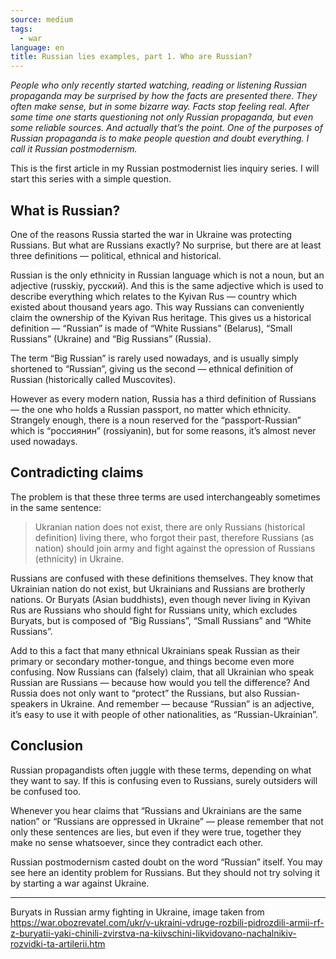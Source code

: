 ```yaml
---
source: medium
tags:
  - war
language: en
title: Russian lies examples, part 1. Who are Russian?
---
```


_People who only recently started watching, reading or listening Russian propaganda may be surprised by how the facts are presented there. 
They often make sense, but in some bizarre way. 
Facts stop feeling real. 
After some time one starts questioning not only Russian propaganda, but even some reliable sources. 
And actually that’s the point. 
One of the purposes of Russian propaganda is to make people question and doubt everything. 
I call it Russian postmodernism._

This is the first article in my Russian postmodernist lies inquiry series. 
I will start this series with a simple question.

## What is Russian?

One of the reasons Russia started the war in Ukraine was protecting Russians. 
But what are Russians exactly? No surprise, but there are at least three definitions — political, ethnical and historical.

Russian is the only ethnicity in Russian language which is not a noun, but an adjective (russkiy, русский). 
And this is the same adjective which is used to describe everything which relates to the Kyivan Rus — country which existed about thousand years ago. 
This way Russians can conveniently claim the ownership of the Kyivan Rus heritage. 
This gives us a historical definition — “Russian” is made of “White Russians” (Belarus), “Small Russians” (Ukraine) and “Big Russians” (Russia).

The term “Big Russian” is rarely used nowadays, and is usually simply shortened to “Russian”, giving us the second — ethnical definition of Russian (historically called Muscovites).

However as every modern nation, Russia has a third definition of Russians — the one who holds a Russian passport, no matter which ethnicity. 
Strangely enough, there is a noun reserved for the “passport-Russian” which is “россиянин” (rossiyanin), but for some reasons, it’s almost never used nowadays.

## Contradicting claims

The problem is that these three terms are used interchangeably sometimes in the same sentence:

> Ukranian nation does not exist, there are only Russians (historical definition) living there, who forgot their past, therefore Russians (as nation) should join army and fight against the opression of Russians (ethnicity) in Ukraine.

Russians are confused with these definitions themselves. 
They know that Ukrainian nation do not exist, but Ukrainians and Russians are brotherly nations. 
Or Buryats (Asian buddhists), even though never living in Kyivan Rus are Russians who should fight for Russians unity, which excludes Buryats, but is composed of “Big Russians”, “Small Russians” and “White Russians”.

Add to this a fact that many ethnical Ukrainians speak Russian as their primary or secondary mother-tongue, and things become even more confusing. 
Now Russians can (falsely) claim, that all Ukrainian who speak Russian are Russians — because how would you tell the difference? And Russia does not only want to “protect” the Russians, but also Russian-speakers in Ukraine. 
And remember — because “Russian” is an adjective, it’s easy to use it with people of other nationalities, as “Russian-Ukrainian”.

## Conclusion

Russian propagandists often juggle with these terms, depending on what they want to say. 
If this is confusing even to Russians, surely outsiders will be confused too.

Whenever you hear claims that “Russians and Ukrainians are the same nation” or “Russians are oppressed in Ukraine” — please remember that not only these sentences are lies, but even if they were true, together they make no sense whatsoever, since they contradict each other.

Russian postmodernism casted doubt on the word “Russian” itself. 
You may see here an identity problem for Russians. 
But they should not try solving it by starting a war against Ukraine.

---

Buryats in Russian army fighting in Ukraine, image taken from https://war.obozrevatel.com/ukr/v-ukraini-vdruge-rozbili-pidrozdili-armii-rf-z-buryatii-yaki-chinili-zvirstva-na-kiivschini-likvidovano-nachalnikiv-rozvidki-ta-artilerii.htm

